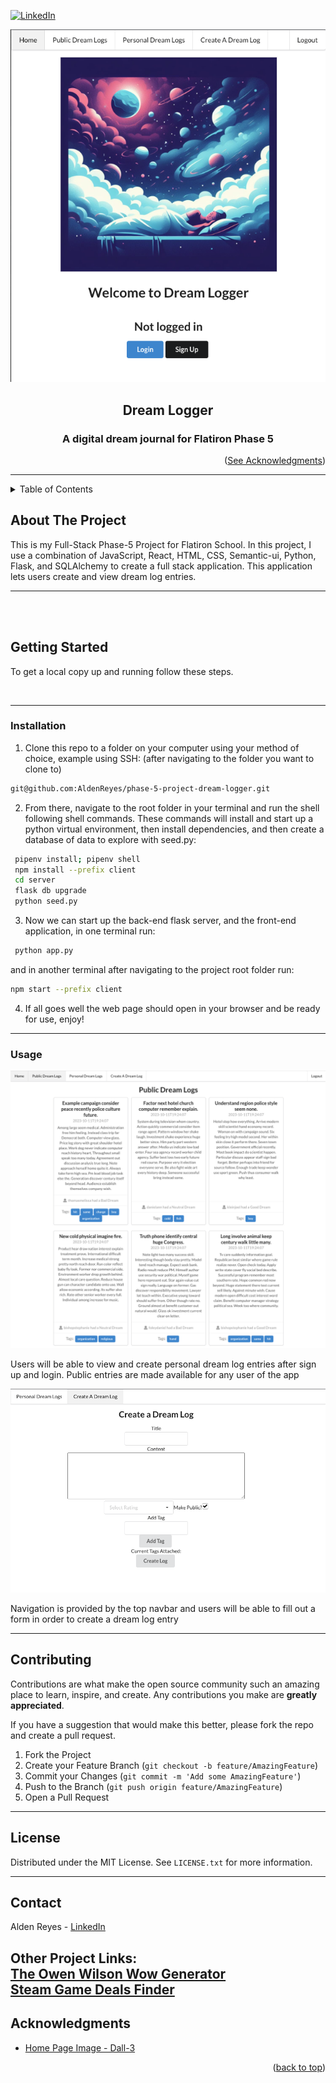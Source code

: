 <a name="readme-top"></a>

[![LinkedIn][linkedin-shield]][linkedin-url]

<div align="center">
<p align="center">
    <img src="images/screenshot.png" alt="Front page of Top Steam Deals Today">
</p>
<h2 align="center">Dream Logger</h2>
  <h3 align="center">
    A digital dream journal for Flatiron Phase 5
  </h3>
  <p align="right">(<a href="#acknowledgments">See Acknowledgments</a>)</p>

---

</div>

<!-- TABLE OF CONTENTS -->
<details>
  <summary>Table of Contents</summary>
  <ol>
    <li>
      <a href="#getting-started">Getting Started</a>
      <ul>
        <li><a href="#installation">Installation</a></li>
        <li><a href="#usage">Usage</a></li>
      </ul>
    </li>
    <li><a href="#contributing">Contributing</a></li>
    <li><a href="#license">License</a></li>
    <li><a href="#contact">Contact</a></li>
    <li><a href="#acknowledgments">Acknowledgments</a></li>
  </ol>
</details>

<!-- ABOUT THE PROJECT -->

## About The Project

<div align="center">

</div>
This is my Full-Stack Phase-5 Project for Flatiron School. In this project, I use a combination of JavaScript, React, HTML, CSS, Semantic-ui, Python, Flask, and SQLAlchemy to create a full stack application. This application lets users create and view dream log entries. 

---

<br><br>

## Getting Started



To get a local copy up and running follow these steps.

<br>

---

### Installation

1. Clone this repo to a folder on your computer using your method of choice, example using SSH:
   (after navigating to the folder you want to clone to)

```sh
git@github.com:AldenReyes/phase-5-project-dream-logger.git
```
2. From there, navigate to the root folder in your terminal and run the shell following shell commands. These commands will install and start up a python virtual environment, then install dependencies, and then create a database of data to explore with seed.py:
```sh
 pipenv install; pipenv shell
 npm install --prefix client
 cd server
 flask db upgrade
 python seed.py
```

3. Now we can start up the back-end flask server, and the front-end application, in one terminal run:
```sh
 python app.py
```
and in another terminal after navigating to the project root folder run:
```sh
npm start --prefix client
```
4. If all goes well the web page should open in your browser and be ready for use, enjoy!

---

### Usage
<img src="images/public_view.png">

Users will be able to view and create personal dream log entries after sign up and login. Public entries are made available for any user of the app

<img src="images/create_log.png">

Navigation is provided by the top navbar and users will be able to fill out a form in order to create a dream log entry

---

## Contributing

Contributions are what make the open source community such an amazing place to learn, inspire, and create. Any contributions you make are **greatly appreciated**.

If you have a suggestion that would make this better, please fork the repo and create a pull request.

1. Fork the Project
2. Create your Feature Branch (`git checkout -b feature/AmazingFeature`)
3. Commit your Changes (`git commit -m 'Add some AmazingFeature'`)
4. Push to the Branch (`git push origin feature/AmazingFeature`)
5. Open a Pull Request

---

## License

Distributed under the MIT License. See `LICENSE.txt` for more information.

---

## Contact

Alden Reyes - <a href="https://www.linkedin.com/in/alden-reyes">LinkedIn</a>

Other Project Links: 
<br>
[The Owen Wilson Wow Generator](https://github.com/AldenReyes/phase-1-SPA-Project-Owen-Wilson-Wow-Generator)
<br>
[Steam Game Deals Finder](https://github.com/AldenReyes/phase-2-steam-game-deals-finder)
---

<a name="acknowledgments"></a>

## Acknowledgments

- [Home Page Image - Dall-3](https://www.bing.com/images/create?)

<p align="right">(<a href="#readme-top">back to top</a>)</p>

<!-- MARKDOWN LINKS & IMAGES -->
<!-- https://www.markdownguide.org/basic-syntax/#reference-style-links -->

[contributors-shield]: https://img.shields.io/github/contributors/github_username/repo_name.svg?style=for-the-badge
[contributors-url]: https://github.com/github_username/repo_name/graphs/contributors
[forks-shield]: https://img.shields.io/github/forks/github_username/repo_name.svg?style=for-the-badge
[forks-url]: https://github.com/github_username/repo_name/network/members
[stars-shield]: https://img.shields.io/github/stars/github_username/repo_name.svg?style=for-the-badge
[stars-url]: https://github.com/github_username/repo_name/stargazers
[issues-shield]: https://img.shields.io/github/issues/github_username/repo_name.svg?style=for-the-badge
[issues-url]: https://github.com/github_username/repo_name/issues
[license-shield]: https://img.shields.io/github/license/github_username/repo_name.svg?style=for-the-badge
[license-url]: https://github.com/AldenReyes/phase-1-SPA-Project-Owen-Wilson-Wow-Generator/blob/main/LICENSE.txt
[linkedin-shield]: https://img.shields.io/badge/-LinkedIn-black.svg?style=for-the-badge&logo=linkedin&colorB=555
[linkedin-url]: https://www.linkedin.com/in/alden-reyes
[webpage-screenshot]: images/screenshot.png
[Next.js]: https://img.shields.io/badge/next.js-000000?style=for-the-badge&logo=nextdotjs&logoColor=white
[Next-url]: https://nextjs.org/
[React.js]: https://img.shields.io/badge/React-20232A?style=for-the-badge&logo=react&logoColor=61DAFB
[React-url]: https://reactjs.org/
[Vue.js]: https://img.shields.io/badge/Vue.js-35495E?style=for-the-badge&logo=vuedotjs&logoColor=4FC08D
[Vue-url]: https://vuejs.org/
[Angular.io]: https://img.shields.io/badge/Angular-DD0031?style=for-the-badge&logo=angular&logoColor=white
[Angular-url]: https://angular.io/
[Svelte.dev]: https://img.shields.io/badge/Svelte-4A4A55?style=for-the-badge&logo=svelte&logoColor=FF3E00
[Svelte-url]: https://svelte.dev/
[Laravel.com]: https://img.shields.io/badge/Laravel-FF2D20?style=for-the-badge&logo=laravel&logoColor=white
[Laravel-url]: https://laravel.com
[Bootstrap.com]: https://img.shields.io/badge/Bootstrap-563D7C?style=for-the-badge&logo=bootstrap&logoColor=white
[Bootstrap-url]: https://getbootstrap.com
[JQuery.com]: https://img.shields.io/badge/jQuery-0769AD?style=for-the-badge&logo=jquery&logoColor=white
[JQuery-url]: https://jquery.com